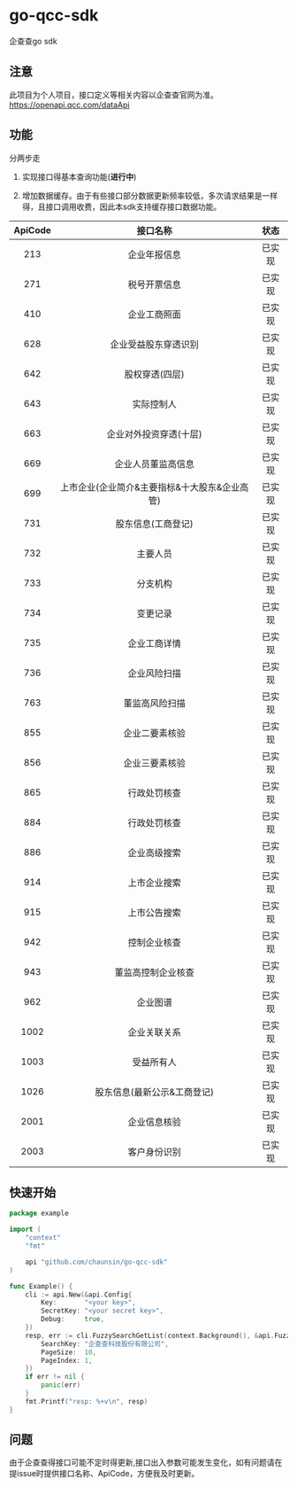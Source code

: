 # go-qcc-sdk

企查查go sdk

## 注意

此项目为个人项目，接口定义等相关内容以企查查官网为准。https://openapi.qcc.com/dataApi

## 功能

分两步走

1. 实现接口得基本查询功能(**进行中**)

2. 增加数据缓存。由于有些接口部分数据更新频率较低，多次请求结果是一样得，且接口调用收费，因此本sdk支持缓存接口数据功能。

| ApiCode |           接口名称            | 状态  |
|:-------:|:-------------------------:|:---:|
|   213   |          企业年报信息           | 已实现 |
|   271   |          税号开票信息           | 已实现 |
|   410   |          企业工商照面           | 已实现 |
|   628   |        企业受益股东穿透识别         | 已实现 |
|   642   |         股权穿透(四层)          | 已实现 |
|   643   |           实际控制人           | 已实现 |
|   663   |       企业对外投资穿透(十层)        | 已实现 |
|   669   |         企业人员董监高信息         | 已实现 |
|   699   | 上市企业(企业简介&主要指标&十大股东&企业高管) | 已实现 |
|   731   |        股东信息(工商登记)         | 已实现 |
|   732   |           主要人员            | 已实现 |
|   733   |           分支机构            | 已实现 |
|   734   |           变更记录            | 已实现 |
|   735   |          企业工商详情           | 已实现 |
|   736   |          企业风险扫描           | 已实现 |
|   763   |          董监高风险扫描          | 已实现 |
|   855   |          企业二要素核验          | 已实现 |
|   856   |          企业三要素核验          | 已实现 |
|   865   |          行政处罚核查           | 已实现 |
|   884   |          行政处罚核查           | 已实现 |
|   886   |          企业高级搜索           | 已实现 |
|   914   |          上市企业搜索           | 已实现 |
|   915   |          上市公告搜索           | 已实现 |
|   942   |          控制企业核查           | 已实现 |
|   943   |         董监高控制企业核查         | 已实现 |
|   962   |           企业图谱            | 已实现 |
|  1002   |          企业关联关系           | 已实现 |
|  1003   |           受益所有人           | 已实现 |
|  1026   |      股东信息(最新公示&工商登记)      | 已实现 |
|  2001   |          企业信息核验           | 已实现 |
|  2003   |          客户身份识别           | 已实现 |

## 快速开始

```go
package example

import (
	"context"
	"fmt"

	api "github.com/chaunsin/go-qcc-sdk"
)

func Example() {
	cli := api.New(&api.Config{
		Key:       "<your key>",
		SecretKey: "<your secret key>",
		Debug:     true,
	})
	resp, err := cli.FuzzySearchGetList(context.Background(), &api.FuzzySearchGetListReq{
		SearchKey: "企查查科技股份有限公司",
		PageSize:  10,
		PageIndex: 1,
	})
	if err != nil {
		panic(err)
	}
	fmt.Printf("resp: %+v\n", resp)
}

```

## 问题

由于企查查得接口可能不定时得更新,接口出入参数可能发生变化，如有问题请在提issue时提供接口名称、ApiCode，方便我及时更新。